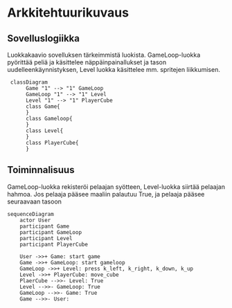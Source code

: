 # Arkkitehtuurikuvaus

## Sovelluslogiikka

Luokkakaavio sovelluksen tärkeimmistä luokista. GameLoop-luokka pyörittää peliä ja käsittelee näppäinpainallukset ja tason uudelleenkäynnistyksen, Level luokka käsittelee mm. spritejen liikkumisen.

```mermaid
 classDiagram
      Game "1" --> "1" GameLoop
      GameLoop "1" --> "1" Level
      Level "1" --> "1" PlayerCube
      class Game{
      }
      class Gameloop{
      }
      class Level{
      }
      class PlayerCube{
      }
```
## Toiminnalisuus

GameLoop-luokka rekisteröi pelaajan syötteen, Level-luokka siirtää pelaajan hahmoa. Jos pelaaja pääsee maaliin palautuu True, ja pelaaja pääsee seuraavaan tasoon

```mermaid
sequenceDiagram
    actor User
    participant Game
    participant GameLoop
    participant Level
    participant PlayerCube
    
    User ->>+ Game: start game
    Game ->>+ GameLoop: start gameloop
    GameLoop ->>+ Level: press k_left, k_right, k_down, k_up
    Level ->>+ PlayerCube: move_cube
    PlaerCube -->>- Level: True
    Level -->>- GameLoop: True 
    GameLoop -->>- Game: True
    Game -->>- User: 
```
